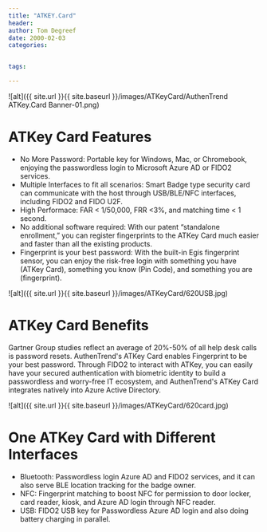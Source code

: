 ```yaml
---
title: "ATKEY.Card"
header:
author: Tom Degreef
date: 2000-02-03
categories:


tags:

---
```

![alt]({{ site.url }}{{ site.baseurl }}/images/ATKeyCard/AuthenTrend ATKey.Card Banner-01.png)

# ATKey Card Features #
- No More Password: Portable key for Windows, Mac, or Chromebook, enjoying the passwordless login to Microsoft Azure AD or FIDO2 services. 
- Multiple Interfaces to fit all scenarios: Smart Badge type security card can communicate with the host through USB/BLE/NFC interfaces, including FIDO2 and FIDO U2F. 
- High Performace: FAR < 1/50,000, FRR <3%, and matching time < 1 second. 
- No additional software required: With our patent “standalone enrollment,” you can register fingerprints to the ATKey Card much easier and faster than all the existing products. 
- Fingerprint is your best password: With the built-in Egis fingerprint sensor, you can enjoy the risk-free login with something you have (ATKey Card), something you know (Pin Code), and something you are (fingerprint).

![alt]({{ site.url }}{{ site.baseurl }}/images/ATKeyCard/620USB.jpg)

# ATKey Card Benefits #
Gartner Group studies reflect an average of 20%-50% of all help desk calls is password resets. AuthenTrend's ATKey Card enables Fingerprint to be your best password. Through FIDO2 to interact with ATKey, you can easily have your secured authentication with biometric identity to build a passwordless and worry-free IT ecosystem, and AuthenTrend's ATKey Card integrates natively into Azure Active Directory.

![alt]({{ site.url }}{{ site.baseurl }}/images/ATKeyCard/620card.jpg)
# One ATKey Card with Different Interfaces #
- Bluetooth: Passwordless login Azure AD and FIDO2 services, and it can also serve BLE location tracking for the badge owner. 
- NFC: Fingerprint matching to boost NFC for permission to door locker, card reader, kiosk, and Azure AD login through NFC reader. 
- USB: FIDO2 USB key for Passwordless Azure AD login and also doing battery charging in parallel.

